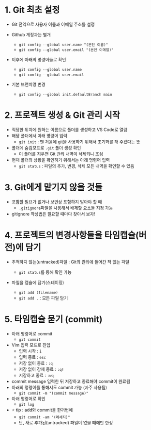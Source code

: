 # 1.  Git 최초 설정
- Git 전역으로 사용자 이름과 이메일 주소를 설정
- Github 계정과는 별개
    - `git config --global user.name "(본인 이름)"`
    - `git config --global user.email "(본인 이메일)"`
- 이후에 아래의 명령어들로 확인
    - `git config --global user.name`
    - `git config --global user.email`

- 기본 브랜치명 변경
    - `git config --global init.defaultBranch main`

# 2. 프로젝트 생성 & Git 관리 시작
- 적당한 위치에 원하는 이름으로 폴더를 생성하고 VS Code로 열람
- 해당 폴더에서 아래 명령어 입력
    - `git init` : 맨 처음에 git을 사용하기 위해서 초기화를 해 주겠다는 뜻
- 폴더에 숨김모드로 `.git` 폴더 생성 확인
    - 이 폴더를 지우면 Git 관리 내역이 삭제되니 조심
- 현재 폴더의 상황을 확인하기 위해서는 아래 명령어 입력
    - `git status` : 파일의 추가, 변경, 삭제 모든 내역을 확인할 수 있음

# 3. Git에게 맡기지 않을 것들
- 포함할 필요가 없거나 보안상 포함하지 말아야 할 때
    - `.gitignore`파일을 사용해서 배제할 요소들 지정 가능
- gitignore 작성법은 필요할 때마다 찾아서 보자!

# 4. 프로젝트의 변경사항들을 타임캡슐(버전)에 담기
- 추적하지 않는(untracked)파일 : Git의 관리에 들어간 적 없는 파일
    - `git status`를 통해 확인 가능
        
- 파일을 캡슐에 담기(스테이징)
    - `git add (filename)`
    - `git add .` : 모든 파일 담기

# 5. 타임캡슐 묻기 (commit)
- 아래 명령어로 commit
    - `git commit`
- Vim 입력 모드로 진입
    - 입력 시작 : `i`
    - 입력 종료 : `esc`
    - 저장 없이 종료 : `:q`
    - 저장 없이 강제 종료 : `:q!`
    - 저장하고 종료 : `:wq`
- commit message 입력한 뒤 저장하고 종료해야 commit이 완료됨
- 아래의 명령어를 통해서도 commit 가능 (자주 사용됨)
    - `git commit -m "(commit message)"`
- 아래 명령어로 확인
    - `git log`
- :star: tip : add와 commit을 한꺼번에
    - `git commit -am "(메세지)"`
    - 단, 새로 추가된(untracked) 파일이 없을 때에만 한정 
